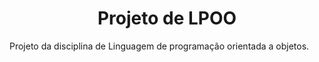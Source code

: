 <h1 align="center">Projeto de LPOO</h1>

<p>Projeto da disciplina de Linguagem de programação orientada a objetos.</p>
